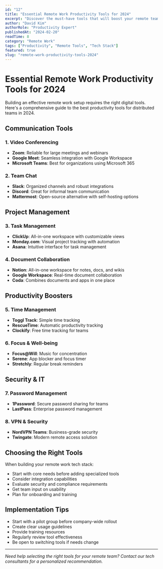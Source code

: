 ```yaml
---
id: "12"
title: "Essential Remote Work Productivity Tools for 2024"
excerpt: "Discover the must-have tools that will boost your remote team's productivity and collaboration in 2024."
author: "David Kim"
authorRole: "Productivity Expert"
publishedAt: "2024-02-20"
readTime: 8
category: "Remote Work"
tags: ["Productivity", "Remote Tools", "Tech Stack"]
featured: true
slug: "remote-work-productivity-tools-2024"
---
```


# Essential Remote Work Productivity Tools for 2024

Building an effective remote work setup requires the right digital tools. Here's a comprehensive guide to the best productivity tools for distributed teams in 2024.

## Communication Tools

### 1. **Video Conferencing**

- **Zoom**: Reliable for large meetings and webinars
- **Google Meet**: Seamless integration with Google Workspace
- **Microsoft Teams**: Best for organizations using Microsoft 365

### 2. **Team Chat**

- **Slack**: Organized channels and robust integrations
- **Discord**: Great for informal team communication
- **Mattermost**: Open-source alternative with self-hosting options

## Project Management

### 3. **Task Management**

- **ClickUp**: All-in-one workspace with customizable views
- **Monday.com**: Visual project tracking with automation
- **Asana**: Intuitive interface for task management

### 4. **Document Collaboration**

- **Notion**: All-in-one workspace for notes, docs, and wikis
- **Google Workspace**: Real-time document collaboration
- **Coda**: Combines documents and apps in one place

## Productivity Boosters

### 5. **Time Management**

- **Toggl Track**: Simple time tracking
- **RescueTime**: Automatic productivity tracking
- **Clockify**: Free time tracking for teams

### 6. **Focus & Well-being**

- **Focus@Will**: Music for concentration
- **Serene**: App blocker and focus timer
- **Stretchly**: Regular break reminders

## Security & IT

### 7. **Password Management**

- **1Password**: Secure password sharing for teams
- **LastPass**: Enterprise password management

### 8. **VPN & Security**

- **NordVPN Teams**: Business-grade security
- **Twingate**: Modern remote access solution

## Choosing the Right Tools

When building your remote work tech stack:

- Start with core needs before adding specialized tools
- Consider integration capabilities
- Evaluate security and compliance requirements
- Get team input on usability
- Plan for onboarding and training

## Implementation Tips

- Start with a pilot group before company-wide rollout
- Create clear usage guidelines
- Provide training resources
- Regularly review tool effectiveness
- Be open to switching tools if needs change

---

_Need help selecting the right tools for your remote team? Contact our tech consultants for a personalized recommendation._
